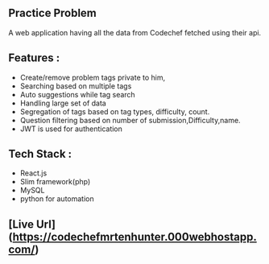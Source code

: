 ## Practice Problem

A web application having all the data from Codechef fetched using their api.<br/>
## Features :
* Create/remove problem tags private to him,
* Searching based on multiple tags
* Auto suggestions while tag search
* Handling large set of data
* Segregation of tags based on tag types, difficulty, count.
* Question filtering based on number of submission,Difficulty,name.
* JWT is used for authentication

## Tech Stack :
* React.js
* Slim framework(php)
* MySQL
* python for automation


## [Live Url] (https://codechefmrtenhunter.000webhostapp.com/)